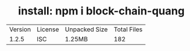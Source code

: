 <h1 style="text-align:center">install: npm i block-chain-quang</h1>

<div class = "box">
    <table>
        <tr>
            <td>Version</td>
            <td>License</td>
            <td>Unpacked Size</td>
            <td>Total Files</td>
        </tr>
        <tr>
            <td>1.2.5</td>
            <td>ISC</td>
            <td>1.25MB</td>
            <td>182</td>
        </tr>
    </table>
</div>
